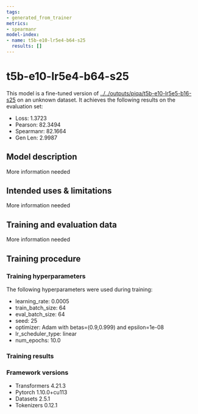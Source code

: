 ```yaml
---
tags:
- generated_from_trainer
metrics:
- spearmanr
model-index:
- name: t5b-e10-lr5e4-b64-s25
  results: []
---
```


<!-- This model card has been generated automatically according to the information the Trainer had access to. You
should probably proofread and complete it, then remove this comment. -->

# t5b-e10-lr5e4-b64-s25

This model is a fine-tuned version of [../../outputs/piqa/t5b-e10-lr5e5-b16-s25](https://huggingface.co/../../outputs/piqa/t5b-e10-lr5e5-b16-s25) on an unknown dataset.
It achieves the following results on the evaluation set:
- Loss: 1.3723
- Pearson: 82.3494
- Spearmanr: 82.1664
- Gen Len: 2.9987

## Model description

More information needed

## Intended uses & limitations

More information needed

## Training and evaluation data

More information needed

## Training procedure

### Training hyperparameters

The following hyperparameters were used during training:
- learning_rate: 0.0005
- train_batch_size: 64
- eval_batch_size: 64
- seed: 25
- optimizer: Adam with betas=(0.9,0.999) and epsilon=1e-08
- lr_scheduler_type: linear
- num_epochs: 10.0

### Training results



### Framework versions

- Transformers 4.21.3
- Pytorch 1.10.0+cu113
- Datasets 2.5.1
- Tokenizers 0.12.1
